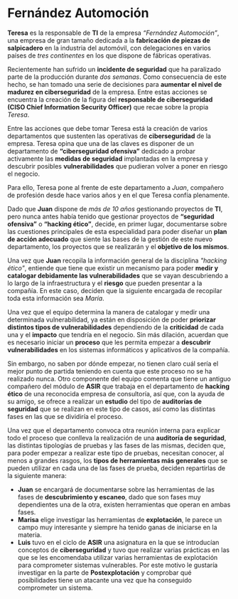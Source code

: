 # Fernández Automoción

**Teresa** es la responsable de **TI** de la empresa *“Fernández Automoción”*, una empresa de gran tamaño dedicada a la **fabricación de piezas de salpicadero** en la industria del automóvil, con delegaciones en varios países de *tres continentes* en los que dispone de fábricas operativas.

Recientemente han sufrido un **incidente de seguridad** que ha paralizado parte de la producción durante *dos semanas*. Como consecuencia de este hecho, se han tomado una serie de decisiones para **aumentar el nivel de madurez en ciberseguridad** de la empresa. Entre estas acciones se encuentra la creación de la figura del **responsable de ciberseguridad (CISO Chief Information Security Officer)** que recae sobre la propia *Teresa*.

Entre las acciones que debe tomar Teresa está la creación de varios departamentos que sustenten las operativas de **ciberseguridad** de la empresa. Teresa opina que una de las claves es disponer de un departamento de **“ciberseguridad ofensiva”** dedicado a probar activamente las **medidas de seguridad** implantadas en la empresa y descubrir posibles **vulnerabilidades** que pudieran volver a poner en riesgo el negocio.

Para ello, Teresa pone al frente de este departamento a *Juan*, compañero de profesión desde hace varios años y en el que Teresa confía plenamente.

Dado que **Juan** dispone de *más de 10 años* gestionando proyectos de **TI**, pero nunca antes había tenido que gestionar proyectos de **“seguridad ofensiva”** o **“hacking ético”**, decide, en primer lugar, documentarse sobre las cuestiones principales de esta especialidad para poder diseñar un **plan de acción adecuado** que siente las bases de la gestión de este nuevo departamento, los proyectos que se realizarán y el **objetivo de los mismos**.

Una vez que **Juan** recopila la información general de la disciplina *"hacking ético"*, entiende que tiene que existir un mecanismo para poder **medir y catalogar debidamente las vulnerabilidades** que se vayan descubriendo a lo largo de la infraestructura y el **riesgo** que pueden presentar a la compañía. En este caso, deciden que la siguiente encargada de recopilar toda esta información sea *María*.

Una vez que el equipo determina la manera de catalogar y medir una determinada vulnerabilidad, ya están en disposición de poder **priorizar distintos tipos de vulnerabilidades** dependiendo de la **criticidad** de cada una y el **impacto** que tendría en el negocio. Sin más dilación, acuerdan que es necesario iniciar un **proceso** que les permita empezar a **descubrir vulnerabilidades** en los sistemas informáticos y aplicativos de la compañía.

Sin embargo, no saben por dónde empezar, no tienen claro cuál sería el mejor punto de partida teniendo en cuenta que este proceso no se ha realizado nunca. Otro componente del equipo comenta que tiene un antiguo compañero del módulo de **ASIR** que trabaja en el departamento de **hacking ético** de una reconocida empresa de consultoría, así que, con la ayuda de su amigo, se ofrece a realizar un **estudio** del tipo de **auditorías de seguridad** que se realizan en este tipo de casos, así como las distintas fases en las que se dividiría el proceso.

Una vez que el departamento convoca otra reunión interna para explicar todo el proceso que conlleva la realización de una **auditoría de seguridad**, las distintas tipologías de pruebas y las fases de las mismas, deciden que, para poder empezar a realizar este tipo de pruebas, necesitan conocer, al menos a grandes rasgos, los **tipos de herramientas más generales** que se pueden utilizar en cada una de las fases de prueba, deciden repartirlas de la siguiente manera:

- **Juan** se encargará de documentarse sobre las herramientas de las fases de **descubrimiento y escaneo**, dado que son fases muy dependientes una de la otra, existen herramientas que operan en ambas fases.
- **Marisa** elige investigar las herramientas de **explotación**, le parece un campo muy interesante y siempre ha tenido ganas de iniciarse en la materia.
- **Luis** tuvo en el ciclo de **ASIR** una asignatura en la que se introducían conceptos de **ciberseguridad** y tuvo que realizar varias prácticas en las que se les encomendaba utilizar varias herramientas de explotación para comprometer sistemas vulnerables. Por este motivo le gustaría investigar en la parte de **Postexplotación** y comprobar qué posibilidades tiene un atacante una vez que ha conseguido comprometer un sistema.